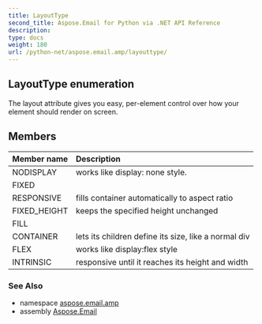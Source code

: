 ```yaml
---
title: LayoutType
second_title: Aspose.Email for Python via .NET API Reference
description: 
type: docs
weight: 180
url: /python-net/aspose.email.amp/layouttype/
---
```


## LayoutType enumeration

The layout attribute gives you easy, per-element control over how your element should render on screen.

## Members
| Member name | Description |
| :- | :- |
|NODISPLAY|works like display: none style.|
|FIXED||
|RESPONSIVE|fills container automatically to aspect ratio|
|FIXED_HEIGHT|keeps the specified height unchanged|
|FILL||
|CONTAINER|lets its children define its size, like a normal div|
|FLEX|works like display:flex style|
|INTRINSIC|responsive until it reaches its height and width|

### See Also

* namespace [aspose.email.amp](/python-net/aspose.email.amp/)
* assembly [Aspose.Email](/python-net/)

